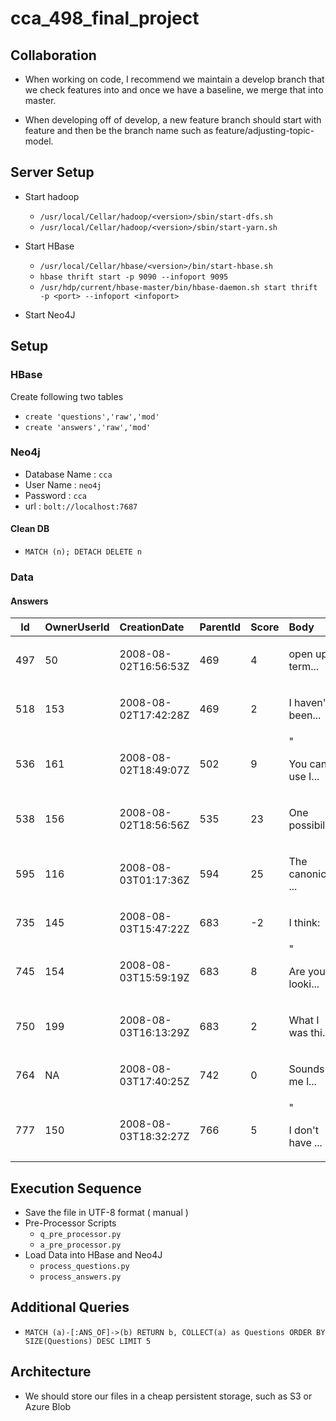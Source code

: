 # cca_498_final_project

## Collaboration

* When working on code, I recommend we maintain a develop branch that we check features into and once we have a baseline, we merge that into master.

* When developing off of develop, a new feature branch should start with feature and then be the branch name such as feature/adjusting-topic-model.

## Server Setup

- Start hadoop
    - `/usr/local/Cellar/hadoop/<version>/sbin/start-dfs.sh`
    - `/usr/local/Cellar/hadoop/<version>/sbin/start-yarn.sh`
- Start HBase 
    - `/usr/local/Cellar/hbase/<version>/bin/start-hbase.sh`
    - `hbase thrift start -p 9090 --infoport 9095`
    - `/usr/hdp/current/hbase-master/bin/hbase-daemon.sh start thrift -p <port> --infoport <infoport>`

- Start Neo4J

## Setup

### HBase
Create following two tables
- `create 'questions','raw','mod'`
- `create 'answers','raw','mod'`

### Neo4j
- Database Name : `cca`
- User Name : `neo4j`
- Password : `cca`
- url : `bolt://localhost:7687`

#### Clean DB
- `MATCH (n); DETACH DELETE n`

### Data

#### Answers


| Id|OwnerUserId|        CreationDate|ParentId|Score|                Body|
|---|-----------|:-------------------|:-------|:----|:-------------------|
|497|         50|2008-08-02T16:56:53Z|     469|    4|<p>open up a term...|
|518|        153|2008-08-02T17:42:28Z|     469|    2|<p>I haven't been...|
|536|        161|2008-08-02T18:49:07Z|     502|    9|"<p>You can use I...|
|538|        156|2008-08-02T18:56:56Z|     535|   23|<p>One possibilit...|
|595|        116|2008-08-03T01:17:36Z|     594|   25|<p>The canonical ...|
|735|        145|2008-08-03T15:47:22Z|     683|   -2|     <p>I think:</p>|
|745|        154|2008-08-03T15:59:19Z|     683|    8|"<p>Are you looki...|
|750|        199|2008-08-03T16:13:29Z|     683|    2|<p>What I was thi...|
|764|         NA|2008-08-03T17:40:25Z|     742|    0|<p>Sounds to me l...|
|777|        150|2008-08-03T18:32:27Z|     766|    5|"<p>I don't have ...|

## Execution Sequence

- Save the file in UTF-8 format ( manual )
- Pre-Processor Scripts
    - `q_pre_processor.py`
    - `a_pre_processor.py`
- Load Data into HBase and Neo4J
    - `process_questions.py`
    - `process_answers.py`

## Additional Queries
- `MATCH (a)-[:ANS_OF]->(b)
RETURN b, COLLECT(a) as Questions
ORDER BY SIZE(Questions) DESC LIMIT 5`

## Architecture

* We should store our files in a cheap persistent storage, such as S3 or Azure Blob

